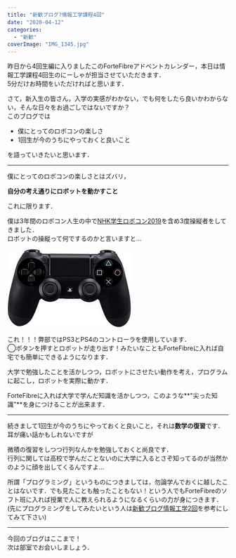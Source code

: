 ```yaml
---
title: "新歓ブログ?情報工学課程4回"
date: "2020-04-12"
categories: 
  - "新歓"
coverImage: "IMG_1345.jpg"
---
```


昨日から4回生編に入りましたこのForteFibreアドベントカレンダー，本日は情報工学課程4回生のにーしゃが担当させていただきます．  
5分だけお時間をいただければと思います．

さて，新入生の皆さん，入学の実感がわかない，でも何をしたら良いかわからない，そんな日々をお過ごしではないですか？  
このブログでは  

- 僕にとってのロボコンの楽しさ
- 1回生が今のうちにやっておくと良いこと

を語っていきたいと思います．  

* * *

僕にとってのロボコンの楽しさとはズバリ，

**自分の考え通りにロボットを動かすこと**

これに限ります．

僕は3年間のロボコン人生の中で[NHK学生ロボコン2019](https://www.fortefibre.net/blog/?p=3700)を含め3度操縦者をしてきました．  
ロボットの操縦って何でするのかと言いますと...

![](images/ps4.jpeg)

これ！！！弊部ではPS3とPS4のコントローラを使用しています．  
◯ボタンを押すとロボットが走り出す！みたいなこともForteFibreに入れば自宅でも簡単にできるようになります．

大学で勉強したことを活かしつつ，ロボットにさせたい動作を考え，プログラムに起こし，ロボットを実際に動かす．

ForteFibreに入れば大学で学んだ知識を活かしつつ，このような**"尖った知識"**を身につけることが出来ます．

* * *

続きまして1回生が今のうちにやっておくと良いこと，それは**数学の復習**です．  
耳が痛い話かもしれないですが

微積の復習をしつつ行列なんかを勉強しておくと尚良です．  
行列に関しては高校で学んだことないのに大学に入るとさぞ知ってるのが当然かのように顔を出してくるんですよ...

所謂「プログラミング」というものにつきましては，勿論学んでおくに越したことはないです．でも見たことも触ったこともない！という人でもForteFibreのソフト班に入れば授業で人に教えられるようになるくらいの力が身につきます．  
(先にプログラミングをしてみたいという人は[新歓ブログ情報工学2回](https://www.fortefibre.net/blog/?p=4025)を参考にしてみて下さい)

* * *

今回のブログはここまで！  
次は部室でお会いしましょう．
